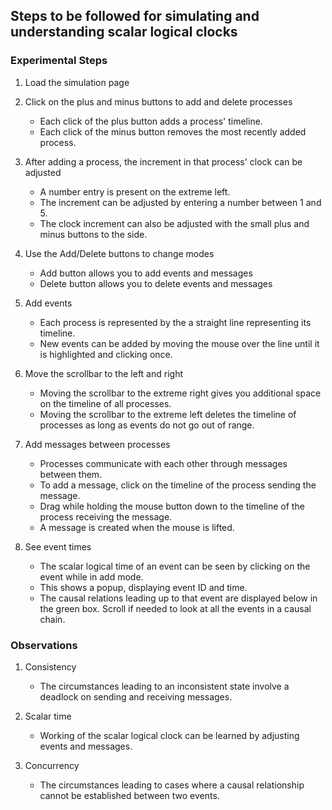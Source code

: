 ## Steps to be followed for simulating and understanding scalar logical clocks

### Experimental Steps

1. Load the simulation page

2. Click on the plus and minus buttons to add and delete processes
    - Each click of the plus button adds a process' timeline.
    - Each click of the minus button removes the most recently added process.

3. After adding a process, the increment in that process' clock can be adjusted
    - A number entry is present on the extreme left.
    - The increment can be adjusted by entering a number between 1 and 5.
    - The clock increment can also be adjusted with the small plus and minus buttons to the side. 

4. Use the Add/Delete buttons to change modes
    - Add button allows you to add events and messages
    - Delete button allows you to delete events and messages

5. Add events
    - Each process is represented by the a straight line representing its timeline.
    - New events can be added by moving the mouse over the line until it is highlighted and clicking once.

6. Move the scrollbar to the left and right
    - Moving the scrollbar to the extreme right gives you additional space on the timeline of all processes.
    - Moving the scrollbar to the extreme left deletes the timeline of processes as long as events do not go out of range.

7. Add messages between processes
    - Processes communicate with each other through messages between them.
    - To add a message, click on the timeline of the process sending the message.
    - Drag while holding the mouse button down to the timeline of the process receiving the message.
    - A message is created when the mouse is lifted.

8. See event times
    - The scalar logical time of an event can be seen by clicking on the event while in add mode.
    - This shows a popup, displaying event ID and time.
    - The causal relations leading up to that event are displayed below in the green box. Scroll if needed to look at all the events in a causal chain.

### Observations

1. Consistency
    - The circumstances leading to an inconsistent state involve a deadlock on sending and receiving messages.

2. Scalar time
    - Working of the scalar logical clock can be learned by adjusting events and messages.

3. Concurrency
    - The circumstances leading to cases where a causal relationship cannot be established between two events.
